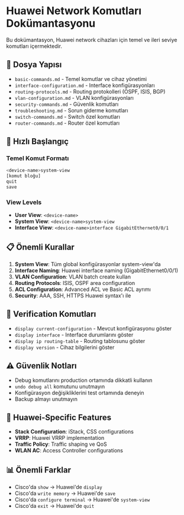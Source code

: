 # Huawei Network Komutları Dokümantasyonu

Bu dokümantasyon, Huawei network cihazları için temel ve ileri seviye komutları içermektedir.

## 📁 Dosya Yapısı

- `basic-commands.md` - Temel komutlar ve cihaz yönetimi
- `interface-configuration.md` - Interface konfigürasyonları
- `routing-protocols.md` - Routing protokolleri (OSPF, ISIS, BGP)
- `vlan-configuration.md` - VLAN konfigürasyonları
- `security-commands.md` - Güvenlik komutları
- `troubleshooting.md` - Sorun giderme komutları
- `switch-commands.md` - Switch özel komutları
- `router-commands.md` - Router özel komutları

## 🚀 Hızlı Başlangıç

### Temel Komut Formatı
```bash
<device-name>system-view
[komut bloğu]
quit
save
```

### View Levels
- **User View**: `<device-name>`
- **System View**: `<device-name>system-view`
- **Interface View**: `<device-name>interface GigabitEthernet0/0/1`

## 📋 Önemli Kurallar

1. **System View**: Tüm global konfigürasyonlar system-view'da
2. **Interface Naming**: Huawei interface naming (GigabitEthernet0/0/1)
3. **VLAN Configuration**: VLAN batch create kullan
4. **Routing Protocols**: ISIS, OSPF area configuration
5. **ACL Configuration**: Advanced ACL ve Basic ACL ayrımı
6. **Security**: AAA, SSH, HTTPS Huawei syntax'ı ile

## 🔧 Verification Komutları

- `display current-configuration` - Mevcut konfigürasyonu göster
- `display interface` - Interface durumlarını göster
- `display ip routing-table` - Routing tablosunu göster
- `display version` - Cihaz bilgilerini göster

## ⚠️ Güvenlik Notları

- Debug komutlarını production ortamında dikkatli kullanın
- `undo debug all` komutunu unutmayın
- Konfigürasyon değişikliklerini test ortamında deneyin
- Backup almayı unutmayın

## 🔄 Huawei-Specific Features

- **Stack Configuration**: iStack, CSS configurations
- **VRRP**: Huawei VRRP implementation
- **Traffic Policy**: Traffic shaping ve QoS
- **WLAN AC**: Access Controller configurations

## 📊 Önemli Farklar

- Cisco'da `show` → Huawei'de `display`
- Cisco'da `write memory` → Huawei'de `save`
- Cisco'da `configure terminal` → Huawei'de `system-view`
- Cisco'da `exit` → Huawei'de `quit` 